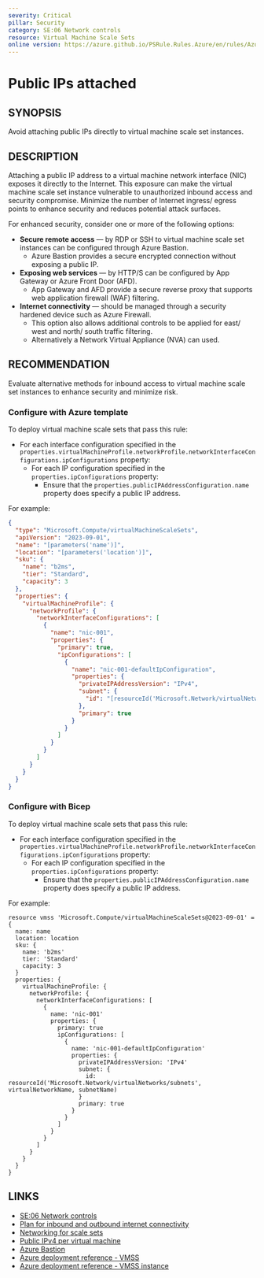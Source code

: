```yaml
---
severity: Critical
pillar: Security
category: SE:06 Network controls
resource: Virtual Machine Scale Sets
online version: https://azure.github.io/PSRule.Rules.Azure/en/rules/Azure.VMSS.PublicIPAttached/
---
```


# Public IPs attached

## SYNOPSIS

Avoid attaching public IPs directly to virtual machine scale set instances.

## DESCRIPTION

Attaching a public IP address to a virtual machine network interface (NIC) exposes it directly to the Internet.
This exposure can make the virtual machine scale set instance vulnerable to unauthorized inbound access and security compromise.
Minimize the number of Internet ingress/ egress points to enhance security and reduces potential attack surfaces.

For enhanced security, consider one or more of the following options:

- **Secure remote access** &mdash; by RDP or SSH to virtual machine scale set instances can be configured through Azure Bastion.
  - Azure Bastion provides a secure encrypted connection without exposing a public IP.
- **Exposing web services** &mdash; by HTTP/S can be configured by App Gateway or Azure Front Door (AFD).
  - App Gateway and AFD provide a secure reverse proxy that supports web application firewall (WAF) filtering.
- **Internet connectivity** &mdash; should be managed through a security hardened device such as Azure Firewall.
  - This option also allows additional controls to be applied for east/ west and north/ south traffic filtering.
  - Alternatively a Network Virtual Appliance (NVA) can used.

## RECOMMENDATION

Evaluate alternative methods for inbound access to virtual machine scale set instances to enhance security and minimize risk.

### Configure with Azure template

To deploy virtual machine scale sets that pass this rule:

- For each interface configuration specified in the `properties.virtualMachineProfile.networkProfile.networkInterfaceConfigurations.ipConfigurations` property:
  - For each IP configuration specified in the `properties.ipConfigurations` property:
    - Ensure that the `properties.publicIPAddressConfiguration.name` property does specify a public IP address.

For example:

```json
{
  "type": "Microsoft.Compute/virtualMachineScaleSets",
  "apiVersion": "2023-09-01",
  "name": "[parameters('name')]",
  "location": "[parameters('location')]",
  "sku": {
    "name": "b2ms",
    "tier": "Standard",
    "capacity": 3
  },
  "properties": {
    "virtualMachineProfile": {
      "networkProfile": {
        "networkInterfaceConfigurations": [
          {
            "name": "nic-001",
            "properties": {
              "primary": true,
              "ipConfigurations": [
                {
                  "name": "nic-001-defaultIpConfiguration",
                  "properties": {
                    "privateIPAddressVersion": "IPv4",
                    "subnet": {
                      "id": "[resourceId('Microsoft.Network/virtualNetworks/subnets', parameters('virtualNetworkName'), parameters('subnetName'))]"
                    },
                    "primary": true
                  }
                }
              ]
            }
          }
        ]
      }
    }
  }
}
```

### Configure with Bicep

To deploy virtual machine scale sets that pass this rule:

- For each interface configuration specified in the `properties.virtualMachineProfile.networkProfile.networkInterfaceConfigurations.ipConfigurations` property:
  - For each IP configuration specified in the `properties.ipConfigurations` property:
    - Ensure that the `properties.publicIPAddressConfiguration.name` property does specify a public IP address.

For example:

```bicep
resource vmss 'Microsoft.Compute/virtualMachineScaleSets@2023-09-01' = {
  name: name
  location: location
  sku: {
    name: 'b2ms'
    tier: 'Standard'
    capacity: 3
  }
  properties: {
    virtualMachineProfile: {
      networkProfile: {
        networkInterfaceConfigurations: [
          {
            name: 'nic-001'
            properties: {
              primary: true
              ipConfigurations: [
                {
                  name: 'nic-001-defaultIpConfiguration'
                  properties: {
                    privateIPAddressVersion: 'IPv4'
                    subnet: {
                      id: resourceId('Microsoft.Network/virtualNetworks/subnets', virtualNetworkName, subnetName)
                    }
                    primary: true
                  }
                }
              ]
            }
          }
        ]
      }
    }
  }
}
```

## LINKS

- [SE:06 Network controls](https://learn.microsoft.com/azure/well-architected/security/networking)
- [Plan for inbound and outbound internet connectivity](https://learn.microsoft.com/azure/cloud-adoption-framework/ready/azure-best-practices/plan-for-inbound-and-outbound-internet-connectivity)
- [Networking for scale sets](https://learn.microsoft.com/azure/virtual-machine-scale-sets/virtual-machine-scale-sets-networking)
- [Public IPv4 per virtual machine](https://learn.microsoft.com/azure/virtual-machine-scale-sets/virtual-machine-scale-sets-networking#public-ipv4-per-virtual-machine)
- [Azure Bastion](https://learn.microsoft.com/azure/bastion/bastion-overview)
- [Azure deployment reference - VMSS](https://learn.microsoft.com/azure/templates/microsoft.compute/virtualmachinescalesets)
- [Azure deployment reference - VMSS instance](https://learn.microsoft.com/azure/templates/microsoft.compute/virtualmachinescalesets/virtualmachines)
